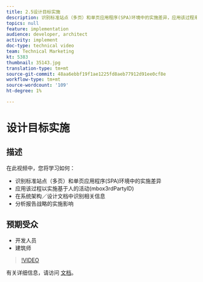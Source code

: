 ```yaml
---
title: 2.5设计目标实施
description: 识别标准站点（多页）和单页应用程序(SPA)环境中的实施差异，应用该过程来实施基于人的活动(mbox3rdPartyID)，识别系统架构／设计文档中的相关信息，分析报告策略以了解实施影响
topics: null
feature: implementation
audience: developer, architect
activity: implement
doc-type: technical video
team: Technical Marketing
kt: 5383
thumbnail: 35143.jpg
translation-type: tm+mt
source-git-commit: 48aa6ebbf19f1ae1225fd8aeb77912d91ee0cf8e
workflow-type: tm+mt
source-wordcount: '109'
ht-degree: 1%

---
```



# 设计目标实施

## 描述

在此视频中，您将学习如何：

* 识别标准站点（多页）和单页应用程序(SPA)环境中的实施差异
* 应用该过程以实施基于人的活动(mbox3rdPartyID)
* 在系统架构／设计文档中识别相关信息
* 分析报告战略的实施影响

## 预期受众

* 开发人员
* 建筑师

>[!VIDEO](https://video.tv.adobe.com/v/35143/?quality=12)

有关详细信息，请访问 [文档](https://docs.adobe.com/content/help/en/target/using/implement-target/implementing-target.html)。

